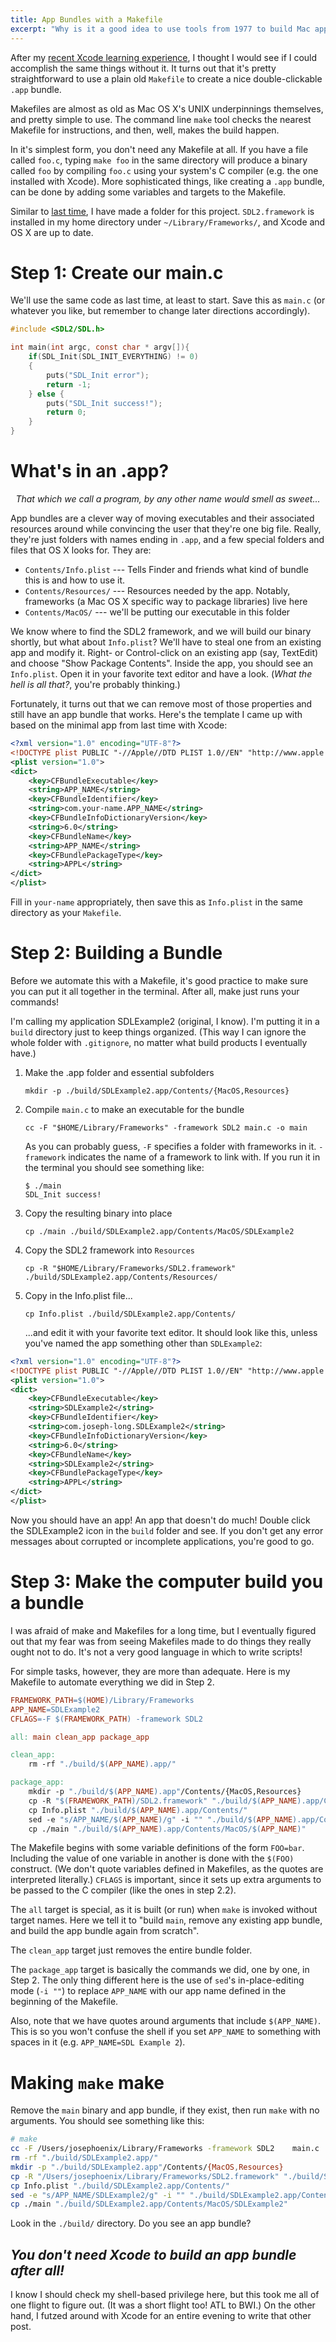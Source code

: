 ```yaml
---
title: App Bundles with a Makefile
excerpt: "Why is it a good idea to use tools from 1977 to build Mac apps? In this post, I build my SDL test app bundle using a Makefile instead of an IDE."
---
```


After my [recent Xcode learning experience](/writing/sdl-and-os-x/), I thought I would see if I could accomplish the same things without it. It turns out that it's pretty straightforward to use a plain old `Makefile` to create a nice double-clickable `.app` bundle.

Makefiles are almost as old as Mac OS X's UNIX underpinnings themselves, and pretty simple to use. The command line `make` tool checks the nearest Makefile for instructions, and then, well, makes the build happen.

In it's simplest form, you don't need any Makefile at all. If you have a file called `foo.c`, typing `make foo` in the same directory will produce a binary called `foo` by compiling `foo.c` using your system's C compiler (e.g. the one installed with Xcode). More sophisticated things, like creating a `.app` bundle, can be done by adding some variables and targets to the Makefile.

Similar to [last time](/writing/sdl-and-os-x/), I have made a folder for this project. `SDL2.framework` is installed in my home directory under `~/Library/Frameworks/`, and Xcode and OS X are up to date.

# Step 1: Create our main.c

We'll use the same code as last time, at least to start. Save this as `main.c` (or whatever you like, but remember to change later directions accordingly).

```c
#include <SDL2/SDL.h>

int main(int argc, const char * argv[]){
    if(SDL_Init(SDL_INIT_EVERYTHING) != 0)
    {
        puts("SDL_Init error");
        return -1;
    } else {
        puts("SDL_Init success!");
        return 0;
    }
}
```

# What's in an .app?

<p style="text-align: center; font-style: italic">
That which we call a program, by any other name would smell as sweet...
</p>

App bundles are a clever way of moving executables and their associated resources around while convincing the user that they're one big file. Really, they're just folders with names ending in `.app`, and a few special folders and files that OS X looks for. They are:

  - `Contents/Info.plist` --- Tells Finder and friends what kind of bundle this is and how to use it.
  - `Contents/Resources/` --- Resources needed by the app. Notably, frameworks (a Mac OS X specific way to package libraries) live here
  - `Contents/MacOS/` --- we'll be putting our executable in this folder

We know where to find the SDL2 framework, and we will build our binary shortly, but what about `Info.plist`? We'll have to steal one from an existing app and modify it. Right- or Control-click on an existing app (say, TextEdit) and choose "Show Package Contents". Inside the app, you should see an `Info.plist`. Open it in your favorite text editor and have a look. (*What the hell is all that?*, you're probably thinking.)

Fortunately, it turns out that we can remove most of those properties and still have an app bundle that works. Here's the template I came up with based on the minimal app from last time with Xcode:

```xml
<?xml version="1.0" encoding="UTF-8"?>
<!DOCTYPE plist PUBLIC "-//Apple//DTD PLIST 1.0//EN" "http://www.apple.com/DTDs/PropertyList-1.0.dtd">
<plist version="1.0">
<dict>
	<key>CFBundleExecutable</key>
	<string>APP_NAME</string>
	<key>CFBundleIdentifier</key>
	<string>com.your-name.APP_NAME</string>
	<key>CFBundleInfoDictionaryVersion</key>
	<string>6.0</string>
	<key>CFBundleName</key>
	<string>APP_NAME</string>
	<key>CFBundlePackageType</key>
	<string>APPL</string>
</dict>
</plist>
```

Fill in `your-name` appropriately, then save this as `Info.plist` in the same directory as your `Makefile`.

# Step 2: Building a Bundle

Before we automate this with a Makefile, it's good practice to make sure you can put it all together in the terminal. After all, make just runs your commands!

I'm calling my application SDLExample2 (original, I know). I'm putting it in a `build` directory just to keep things organized. (This way I can ignore the whole folder with `.gitignore`, no matter what build products I eventually have.)

1.  Make the .app folder and essential subfolders
    
        mkdir -p ./build/SDLExample2.app/Contents/{MacOS,Resources}
    
2.  Compile `main.c` to make an executable for the bundle

        cc -F "$HOME/Library/Frameworks" -framework SDL2 main.c -o main

    As you can probably guess, `-F` specifies a folder with frameworks in it. `-framework` indicates the name of a framework to link with. If you run it in the terminal you should see something like:

        $ ./main
        SDL_Init success!

3.  Copy the resulting binary into place
    
        cp ./main ./build/SDLExample2.app/Contents/MacOS/SDLExample2

4.  Copy the SDL2 framework into `Resources`

        cp -R "$HOME/Library/Frameworks/SDL2.framework" ./build/SDLExample2.app/Contents/Resources/

5.  Copy in the Info.plist file...

        cp Info.plist ./build/SDLExample2.app/Contents/

    ...and edit it with your favorite text editor. It should look like this, unless you've named the app something other than `SDLExample2`:

```xml
<?xml version="1.0" encoding="UTF-8"?>
<!DOCTYPE plist PUBLIC "-//Apple//DTD PLIST 1.0//EN" "http://www.apple.com/DTDs/PropertyList-1.0.dtd">
<plist version="1.0">
<dict>
	<key>CFBundleExecutable</key>
	<string>SDLExample2</string>
	<key>CFBundleIdentifier</key>
	<string>com.joseph-long.SDLExample2</string>
	<key>CFBundleInfoDictionaryVersion</key>
	<string>6.0</string>
	<key>CFBundleName</key>
	<string>SDLExample2</string>
	<key>CFBundlePackageType</key>
	<string>APPL</string>
</dict>
</plist>
```

Now you should have an app! An app that doesn't do much! Double click the SDLExample2 icon in the `build` folder and see. If you don't get any error messages about corrupted or incomplete applications, you're good to go.

# Step 3: Make the computer build you a bundle

I was afraid of make and Makefiles for a long time, but I eventually figured out that my fear was from seeing Makefiles made to do things they really ought not to do. It's not a very good language in which to write scripts!

For simple tasks, however, they are more than adequate. Here is my Makefile to automate everything we did in Step 2.

```makefile
FRAMEWORK_PATH=$(HOME)/Library/Frameworks
APP_NAME=SDLExample2
CFLAGS=-F $(FRAMEWORK_PATH) -framework SDL2

all: main clean_app package_app

clean_app:
	rm -rf "./build/$(APP_NAME).app/"

package_app:
	mkdir -p "./build/$(APP_NAME).app"/Contents/{MacOS,Resources}
	cp -R "$(FRAMEWORK_PATH)/SDL2.framework" "./build/$(APP_NAME).app/Contents/Resources/"
	cp Info.plist "./build/$(APP_NAME).app/Contents/"
	sed -e "s/APP_NAME/$(APP_NAME)/g" -i "" "./build/$(APP_NAME).app/Contents/Info.plist"
	cp ./main "./build/$(APP_NAME).app/Contents/MacOS/$(APP_NAME)"
```

The Makefile begins with some variable definitions of the form `FOO=bar`. Including the value of one variable in another is done with the `$(FOO)` construct. (We don't quote variables defined in Makefiles, as the quotes are interpreted literally.) `CFLAGS` is important, since it sets up extra arguments to be passed to the C compiler (like the ones in step 2.2).

The `all` target is special, as it is built (or run) when `make` is invoked without target names. Here we tell it to "build `main`, remove any existing app bundle, and build the app bundle again from scratch".

The `clean_app` target just removes the entire bundle folder.

The `package_app` target is basically the commands we did, one by one, in Step 2. The only thing different here is the use of `sed`'s in-place-editing mode (`-i ""`) to replace `APP_NAME` with our app name defined in the beginning of the Makefile.

Also, note that we have quotes around arguments that include `$(APP_NAME)`. This is so you won't confuse the shell if you set `APP_NAME` to something with spaces in it (e.g. `APP_NAME=SDL Example 2`).

# Making `make` make

Remove the `main` binary and app bundle, if they exist, then run `make` with no arguments. You should see something like this:

```bash
# make
cc -F /Users/josephoenix/Library/Frameworks -framework SDL2    main.c   -o main
rm -rf "./build/SDLExample2.app/"
mkdir -p "./build/SDLExample2.app"/Contents/{MacOS,Resources}
cp -R "/Users/josephoenix/Library/Frameworks/SDL2.framework" "./build/SDLExample2.app/Contents/Resources/"
cp Info.plist "./build/SDLExample2.app/Contents/"
sed -e "s/APP_NAME/SDLExample2/g" -i "" "./build/SDLExample2.app/Contents/Info.plist"
cp ./main "./build/SDLExample2.app/Contents/MacOS/SDLExample2"
```

Look in the `./build/` directory. Do you see an app bundle? 

## *You don't need Xcode to build an app bundle after all!*

I know I should check my shell-based privilege here, but this took me all of one flight to figure out. (It was a short flight too! ATL to BWI.) On the other hand, I futzed around with Xcode for an entire evening to write that other post.

